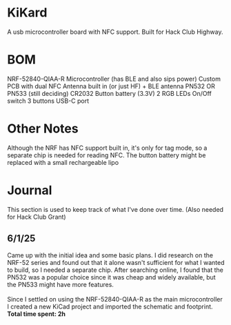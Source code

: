 # KiKard
A usb microcontroller board with NFC support. Built for Hack Club Highway.

# BOM
NRF-52840-QIAA-R Microcontroller (has BLE and also sips power)
Custom PCB with dual NFC Antenna built in (or just HF) + BLE antenna
PN532 OR PN533 (still deciding)
CR2032 Button battery (3.3V)
2 RGB LEDs
On/Off switch
3 buttons
USB-C port

# Other Notes
Although the NRF has NFC support built in, it's only for tag mode, so a separate chip is needed for reading NFC.
The button battery might be replaced with a small rechargeable lipo

# Journal
This section is used to keep track of what I've done over time. (Also needed for Hack Club Grant)
## 6/1/25 <br>
Came up with the initial idea and some basic plans. I did research on the NRF-52 series and found out that it alone wasn't sufficient for what I wanted to build, so I needed a separate chip. After searching online, I found that the PN532 was a popular choice since it was cheap and widely available, but the PN533 might have more features. <br>
<br>
Since I settled on using the NRF-52840-QIAA-R as the main microcontroller I created a new KiCad project and imported the schematic and footprint.<br>
**Total time spent: 2h**
